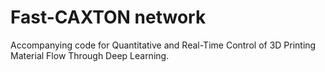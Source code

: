 # Fast-CAXTON network

Accompanying code for Quantitative and Real-Time Control of 3D Printing Material Flow Through Deep Learning.
